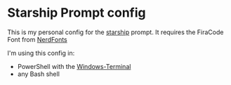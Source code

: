 # Starship Prompt config

This is my personal config for the [starship](https://starship.rs/) prompt.
It requires the FiraCode Font from [NerdFonts](https://www.nerdfonts.com/)

I'm using this config in:

- PowerShell with the [Windows-Terminal](https://github.com/microsoft/terminal)
- any Bash shell
